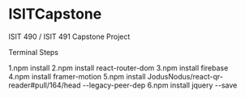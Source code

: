 # ISITCapstone
ISIT 490 / ISIT 491 Capstone Project

Terminal Steps

1.npm install
2.npm install react-router-dom
3.npm install firebase   
4.npm install framer-motion
5.npm install JodusNodus/react-qr-reader#pull/164/head  --legacy-peer-dep
6.npm install jquery --save
